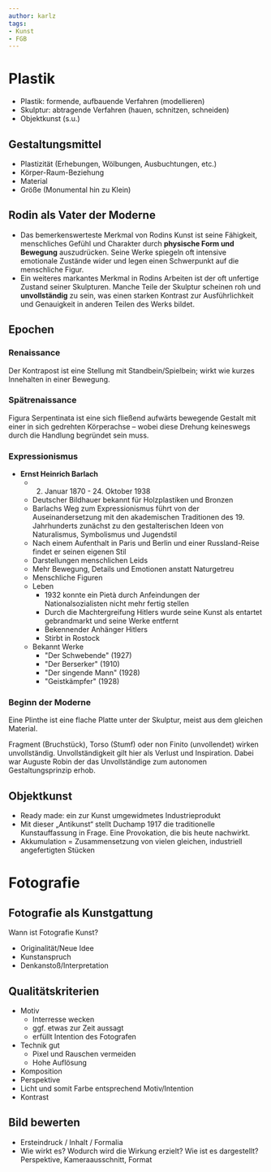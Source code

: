 ```yaml
---
author: karlz
tags: 
- Kunst
- FGB
---
```


# Plastik

- Plastik: formende, aufbauende Verfahren (modellieren)
- Skulptur: abtragende Verfahren (hauen, schnitzen, schneiden)
- Objektkunst (s.u.)

## Gestaltungsmittel

- Plastizität (Erhebungen, Wölbungen, Ausbuchtungen, etc.)
- Körper-Raum-Beziehung
- Material
- Größe (Monumental hin zu Klein)

## Rodin als Vater der Moderne

- Das bemerkenswerteste Merkmal von Rodins Kunst ist seine Fähigkeit, menschliches Gefühl und Charakter durch **physische Form und Bewegung** auszudrücken. Seine Werke spiegeln oft intensive emotionale Zustände wider und legen einen Schwerpunkt auf die menschliche Figur.
- Ein weiteres markantes Merkmal in Rodins Arbeiten ist der oft unfertige Zustand seiner Skulpturen. Manche Teile der Skulptur scheinen roh und **unvollständig** zu sein, was einen starken Kontrast zur Ausführlichkeit und Genauigkeit in anderen Teilen des Werks bildet.

## Epochen

### Renaissance

Der Kontrapost ist eine Stellung mit Standbein/Spielbein; wirkt wie kurzes Innehalten in einer Bewegung.

### Spätrenaissance

Figura Serpentinata ist eine sich fließend aufwärts bewegende Gestalt mit einer in sich gedrehten Körperachse – wobei diese Drehung keineswegs durch die Handlung begründet sein muss.

### Expressionismus

- **Ernst Heinrich Barlach**
	- 2. Januar 1870 - 24. Oktober 1938
	- Deutscher Bildhauer bekannt für Holzplastiken und Bronzen
	- Barlachs Weg zum Expressionismus führt von der Auseinandersetzung mit den akademischen Traditionen des 19. Jahrhunderts zunächst zu den gestalterischen Ideen von Naturalismus, Symbolismus und Jugendstil
	- Nach einem Aufenthalt in Paris und Berlin und einer Russland-Reise findet er seinen eigenen Stil
	- Darstellungen menschlichen Leids
	- Mehr Bewegung, Details und Emotionen anstatt Naturgetreu
	- Menschliche Figuren
	- Leben
		- 1932 konnte ein Pietà durch Anfeindungen der Nationalsozialisten nicht mehr fertig stellen
		- Durch die Machtergreifung Hitlers wurde seine Kunst als entartet gebrandmarkt und seine Werke entfernt
		- Bekennender Anhänger Hitlers
		- Stirbt in Rostock
	- Bekannt Werke
		- "Der Schwebende" (1927)
		- "Der Berserker" (1910)
		- "Der singende Mann" (1928)
		- "Geistkämpfer" (1928)

### Beginn der Moderne

Eine Plinthe ist eine flache Platte unter der Skulptur, meist aus dem gleichen Material.

Fragment (Bruchstück), Torso (Stumf) oder non Finito (unvollendet) wirken unvollständig. Unvollständigkeit gilt hier als Verlust und Inspiration. Dabei war Auguste Robin der das Unvollständige zum autonomen Gestaltungsprinzip erhob.

## Objektkunst

- Ready made: ein zur Kunst umgewidmetes Industrieprodukt
- Mit dieser „Antikunst“ stellt Duchamp 1917 die traditionelle Kunstauffassung in Frage. Eine Provokation, die bis heute nachwirkt.
- Akkumulation = Zusammensetzung von vielen gleichen, industriell angefertigten Stücken


# Fotografie

## Fotografie als Kunstgattung

Wann ist Fotografie Kunst?
- Originalität/Neue Idee
- Kunstanspruch
- Denkanstoß/Interpretation

## Qualitätskriterien

- Motiv
	- Interresse wecken
	- ggf. etwas zur Zeit aussagt
	- erfüllt Intention des Fotografen
- Technik gut
	- Pixel und Rauschen vermeiden
	- Hohe Auflösung
- Komposition
- Perspektive
- Licht und somit Farbe entsprechend Motiv/Intention
- Kontrast

## Bild bewerten

- Ersteindruck / Inhalt / Formalia
- Wie wirkt es? Wodurch wird die Wirkung erzielt? Wie ist es dargestellt? Perspektive, Kameraausschnitt, Format